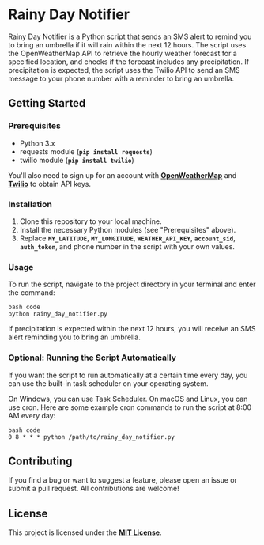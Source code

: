 # **Rainy Day Notifier**

Rainy Day Notifier is a Python script that sends an SMS alert to remind you to bring an umbrella if it will rain within the next 12 hours. The script uses the OpenWeatherMap API to retrieve the hourly weather forecast for a specified location, and checks if the forecast includes any precipitation. If precipitation is expected, the script uses the Twilio API to send an SMS message to your phone number with a reminder to bring an umbrella.

## **Getting Started**

### **Prerequisites**

- Python 3.x
- requests module (**`pip install requests`**)
- twilio module (**`pip install twilio`**)

You'll also need to sign up for an account with **[OpenWeatherMap](https://openweathermap.org/)** and **[Twilio](https://www.twilio.com/)** to obtain API keys.

### **Installation**

1. Clone this repository to your local machine.
2. Install the necessary Python modules (see "Prerequisites" above).
3. Replace **`MY_LATITUDE`**, **`MY_LONGITUDE`**, **`WEATHER_API_KEY`**, **`account_sid`**, **`auth_token`**, and phone number in the script with your own values.

### **Usage**

To run the script, navigate to the project directory in your terminal and enter the command:

```
bash code
python rainy_day_notifier.py

```

If precipitation is expected within the next 12 hours, you will receive an SMS alert reminding you to bring an umbrella.

### **Optional: Running the Script Automatically**

If you want the script to run automatically at a certain time every day, you can use the built-in task scheduler on your operating system.

On Windows, you can use Task Scheduler. On macOS and Linux, you can use cron. Here are some example cron commands to run the script at 8:00 AM every day:

```
bash code
0 8 * * * python /path/to/rainy_day_notifier.py

```

## **Contributing**

If you find a bug or want to suggest a feature, please open an issue or submit a pull request. All contributions are welcome!

## **License**

This project is licensed under the **[MIT License](https://opensource.org/licenses/MIT)**.
